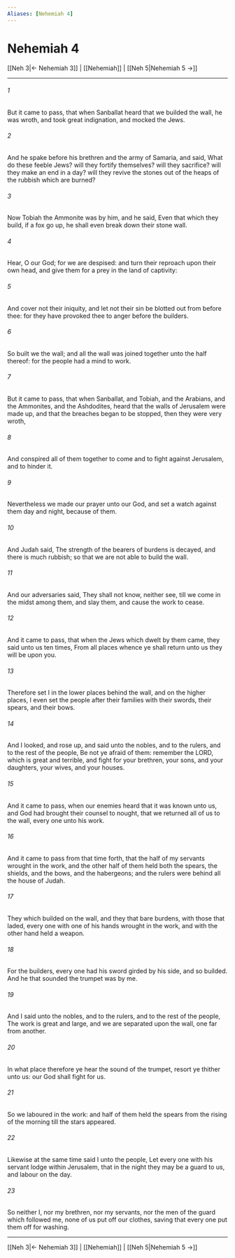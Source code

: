 ```yaml
---
Aliases: [Nehemiah 4]
---
```

# Nehemiah 4

[[Neh 3|← Nehemiah 3]] | [[Nehemiah]] | [[Neh 5|Nehemiah 5 →]]
***



###### 1 
But it came to pass, that when Sanballat heard that we builded the wall, he was wroth, and took great indignation, and mocked the Jews. 

###### 2 
And he spake before his brethren and the army of Samaria, and said, What do these feeble Jews? will they fortify themselves? will they sacrifice? will they make an end in a day? will they revive the stones out of the heaps of the rubbish which are burned? 

###### 3 
Now Tobiah the Ammonite was by him, and he said, Even that which they build, if a fox go up, he shall even break down their stone wall. 

###### 4 
Hear, O our God; for we are despised: and turn their reproach upon their own head, and give them for a prey in the land of captivity: 

###### 5 
And cover not their iniquity, and let not their sin be blotted out from before thee: for they have provoked thee to anger before the builders. 

###### 6 
So built we the wall; and all the wall was joined together unto the half thereof: for the people had a mind to work. 

###### 7 
But it came to pass, that when Sanballat, and Tobiah, and the Arabians, and the Ammonites, and the Ashdodites, heard that the walls of Jerusalem were made up, and that the breaches began to be stopped, then they were very wroth, 

###### 8 
And conspired all of them together to come and to fight against Jerusalem, and to hinder it. 

###### 9 
Nevertheless we made our prayer unto our God, and set a watch against them day and night, because of them. 

###### 10 
And Judah said, The strength of the bearers of burdens is decayed, and there is much rubbish; so that we are not able to build the wall. 

###### 11 
And our adversaries said, They shall not know, neither see, till we come in the midst among them, and slay them, and cause the work to cease. 

###### 12 
And it came to pass, that when the Jews which dwelt by them came, they said unto us ten times, From all places whence ye shall return unto us they will be upon you. 

###### 13 
Therefore set I in the lower places behind the wall, and on the higher places, I even set the people after their families with their swords, their spears, and their bows. 

###### 14 
And I looked, and rose up, and said unto the nobles, and to the rulers, and to the rest of the people, Be not ye afraid of them: remember the LORD, which is great and terrible, and fight for your brethren, your sons, and your daughters, your wives, and your houses. 

###### 15 
And it came to pass, when our enemies heard that it was known unto us, and God had brought their counsel to nought, that we returned all of us to the wall, every one unto his work. 

###### 16 
And it came to pass from that time forth, that the half of my servants wrought in the work, and the other half of them held both the spears, the shields, and the bows, and the habergeons; and the rulers were behind all the house of Judah. 

###### 17 
They which builded on the wall, and they that bare burdens, with those that laded, every one with one of his hands wrought in the work, and with the other hand held a weapon. 

###### 18 
For the builders, every one had his sword girded by his side, and so builded. And he that sounded the trumpet was by me. 

###### 19 
And I said unto the nobles, and to the rulers, and to the rest of the people, The work is great and large, and we are separated upon the wall, one far from another. 

###### 20 
In what place therefore ye hear the sound of the trumpet, resort ye thither unto us: our God shall fight for us. 

###### 21 
So we laboured in the work: and half of them held the spears from the rising of the morning till the stars appeared. 

###### 22 
Likewise at the same time said I unto the people, Let every one with his servant lodge within Jerusalem, that in the night they may be a guard to us, and labour on the day. 

###### 23 
So neither I, nor my brethren, nor my servants, nor the men of the guard which followed me, none of us put off our clothes, saving that every one put them off for washing.

***
[[Neh 3|← Nehemiah 3]] | [[Nehemiah]] | [[Neh 5|Nehemiah 5 →]]
